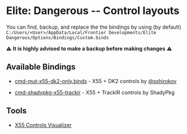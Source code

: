 # Elite: Dangerous -- Control layouts

You can find, backup, and replace the the bindings by using (by default) 
`C:/Users/<User>/AppData/Local/Frontier Developments/Elite Dangerous/Options/Bindings/Custom.binds`

:warning: **It is highly advised to make a backup before making changes** :warning:

## Available Bindings

  * [cmd-mut-x55-dk2-only.binds](/binds/cmd-mut-x55-dk2-only.binds) - X55 + DK2 controls by [@sshirokov](https://twitter.com/sshirokov)

  * [cmd-shadypkg-x55-trackir](/binds/cmd-shadypkg-x55-trackir.binds) - X55 + TrackIR controls by ShadyPkg
## Tools

 * [X55 Controls Visualizer](http://www.mcdee.net/elite/)
